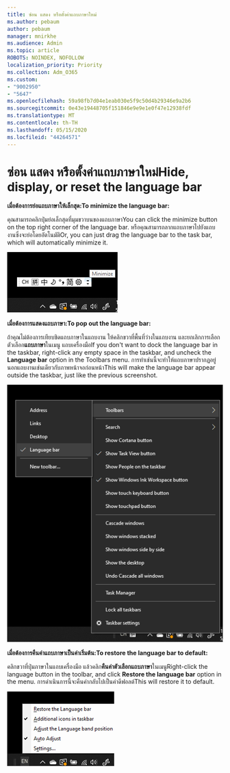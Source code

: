 ```yaml
---
title: ซ่อน แสดง หรือตั้งค่าแถบภาษาใหม่
ms.author: pebaum
author: pebaum
manager: mnirkhe
ms.audience: Admin
ms.topic: article
ROBOTS: NOINDEX, NOFOLLOW
localization_priority: Priority
ms.collection: Adm_O365
ms.custom:
- "9002950"
- "5647"
ms.openlocfilehash: 59a98fb7d04e1eab030e5f9c50d4b29346e9a2b6
ms.sourcegitcommit: 0e43e19448705f151846e9e9e1e0f47e12938fdf
ms.translationtype: MT
ms.contentlocale: th-TH
ms.lasthandoff: 05/15/2020
ms.locfileid: "44264571"
---
```

# <a name="hide-display-or-reset-the-language-bar"></a><span data-ttu-id="91671-102">ซ่อน แสดง หรือตั้งค่าแถบภาษาใหม่</span><span class="sxs-lookup"><span data-stu-id="91671-102">Hide, display, or reset the language bar</span></span>

<span data-ttu-id="91671-103">**เมื่อต้องการย่อแถบภาษาให้เล็กสุด:**</span><span class="sxs-lookup"><span data-stu-id="91671-103">**To minimize the language bar:**</span></span>

<span data-ttu-id="91671-104">คุณสามารถคลิกปุ่มย่อเล็กสุดที่มุมขวาบนของแถบภาษา</span><span class="sxs-lookup"><span data-stu-id="91671-104">You can click the minimize button on the top right corner of the language bar.</span></span> <span data-ttu-id="91671-105">หรือคุณสามารถลากแถบภาษาไปยังแถบงานซึ่งจะย่อโดยอัตโนมัติ</span><span class="sxs-lookup"><span data-stu-id="91671-105">Or, you can just drag the language bar to the task bar, which will automatically minimize it.</span></span>

![ย่อแถบภาษาให้เล็กสุด](media/minimize-language-bar.png)

<span data-ttu-id="91671-107">**เมื่อต้องการแสดงแถบภาษา:**</span><span class="sxs-lookup"><span data-stu-id="91671-107">**To pop out the language bar:**</span></span>

<span data-ttu-id="91671-108">ถ้าคุณไม่ต้องการเทียบชิดแถบภาษาในแถบงาน ให้คลิกขวาที่พื้นที่ว่างในแถบงาน และยกเลิกการเลือกตัวเลือก**แถบภาษา**ในเมนู แถบเครื่องมือ</span><span class="sxs-lookup"><span data-stu-id="91671-108">If you don't want to dock the language bar in the taskbar, right-click any empty space in the taskbar, and uncheck the **Language bar** option in the Toolbars menu.</span></span> <span data-ttu-id="91671-109">การทําเช่นนี้จะทําให้แถบภาษาปรากฏอยู่นอกแถบงานเช่นเดียวกับภาพหน้าจอก่อนหน้า</span><span class="sxs-lookup"><span data-stu-id="91671-109">This will make the language bar appear outside the taskbar, just like the previous screenshot.</span></span>

![แถบภาษาแบบผุดออก](media/pop-out-language-bar.png)

<span data-ttu-id="91671-111">**เมื่อต้องการคืนค่าแถบภาษาเป็นค่าเริ่มต้น:**</span><span class="sxs-lookup"><span data-stu-id="91671-111">**To restore the language bar to default:**</span></span>

<span data-ttu-id="91671-112">คลิกขวาที่ปุ่มภาษาในแถบเครื่องมือ แล้วคลิก**คืนค่าตัวเลือกแถบภาษา**ในเมนู</span><span class="sxs-lookup"><span data-stu-id="91671-112">Right-click the language button in the toolbar, and click **Restore the language bar** option in the menu.</span></span> <span data-ttu-id="91671-113">การดําเนินการนี้จะคืนค่ากลับไปเป็นค่าดีฟอลต์</span><span class="sxs-lookup"><span data-stu-id="91671-113">This will restore it to default.</span></span>

![คืนค่าแถบภาษา](media/restore-language-bar.png)
